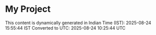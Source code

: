 # My Project

This content is dynamically generated in Indian Time (IST): 2025-08-24 15:55:44 IST
Converted to UTC: 2025-08-24 10:25:44 UTC
